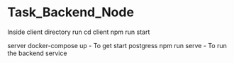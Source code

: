 # Task_Backend_Node
Inside client directory run
cd client 
npm run start 


server
docker-compose up - To get start postgress
npm run serve - To run the backend service 
